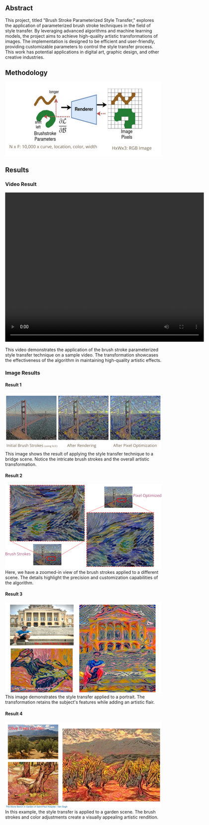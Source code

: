 ## Abstract

This project, titled "Brush Stroke Parameterized Style Transfer," explores the application of parameterized brush stroke techniques in the field of style transfer. By leveraging advanced algorithms and machine learning models, the project aims to achieve high-quality artistic transformations of images. The implementation is designed to be efficient and user-friendly, providing customizable parameters to control the style transfer process. This work has potential applications in digital art, graphic design, and other creative industries.

## Methodology

![Methodology](images/Method.png)

## Results

### Video Result

<video width="640" height="480" controls>
  <source src="videos/clemson.mp4" type="video/mp4">
  Your browser does not support the video tag.
</video>

This video demonstrates the application of the brush stroke parameterized style transfer technique on a sample video. The transformation showcases the effectiveness of the algorithm in maintaining high-quality artistic effects.

### Image Results

#### Result 1

![Result 1](images/bridge.png)
This image shows the result of applying the style transfer technique to a bridge scene. Notice the intricate brush strokes and the overall artistic transformation.

#### Result 2

![Result 2](images/strokes_zoomed.png)
Here, we have a zoomed-in view of the brush strokes applied to a different scene. The details highlight the precision and customization capabilities of the algorithm.

#### Result 3

![Result 3](images/me.png)
This image demonstrates the style transfer applied to a portrait. The transformation retains the subject's features while adding an artistic flair.

#### Result 4

![Result 4](images/Olive_tree_garden.png)
In this example, the style transfer is applied to a garden scene. The brush strokes and color adjustments create a visually appealing artistic rendition.